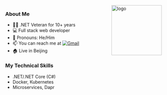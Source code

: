 <img src="https://github-readme-stats.vercel.app/api?username=bidianqing&show_icons=true" alt="logo" height="160" align="right" style="margin: 5px; margin-bottom: 20px;" />

### About Me
- 👨‍💻 .NET Veteran for 10+ years
- 💻 Full stack web developer
- 🤵 Pronouns: He/Him
- 📫 You can reach me at [![Gmail](https://img.shields.io/badge/-bidianqing@gmail.com-c14438?style=flat&logo=Gmail&logoColor=white)](mailto:bidianqing@gmail.com)
- 🏠 Live in Beijing

### My Technical Skills
- .NET/.NET Core (C#)
- Docker, Kubernetes
- Microservices, Dapr
